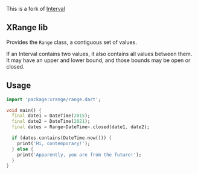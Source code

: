 This is a fork of [Interval](https://github.com/seaneagan/interval)

## XRange lib

Provides the `Range` class, a contiguous set of values.

If an Interval contains two values, it also contains all values between
them.  It may have an upper and lower bound, and those bounds may be
open or closed.

## Usage

```dart
import 'package:xrange/range.dart';

void main() {
  final date1 = DateTime(2015);
  final date2 = DateTime(2021);
  final dates = Range<DateTime>.closed(date1, date2);

  if (dates.contains(DateTime.now())) {
    print('Hi, contemporary!');
  } else {
    print('Apparently, you are from the future!');
  }
}
```
